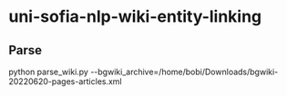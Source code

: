 # uni-sofia-nlp-wiki-entity-linking

## Parse
python parse_wiki.py --bgwiki_archive=/home/bobi/Downloads/bgwiki-20220620-pages-articles.xml 